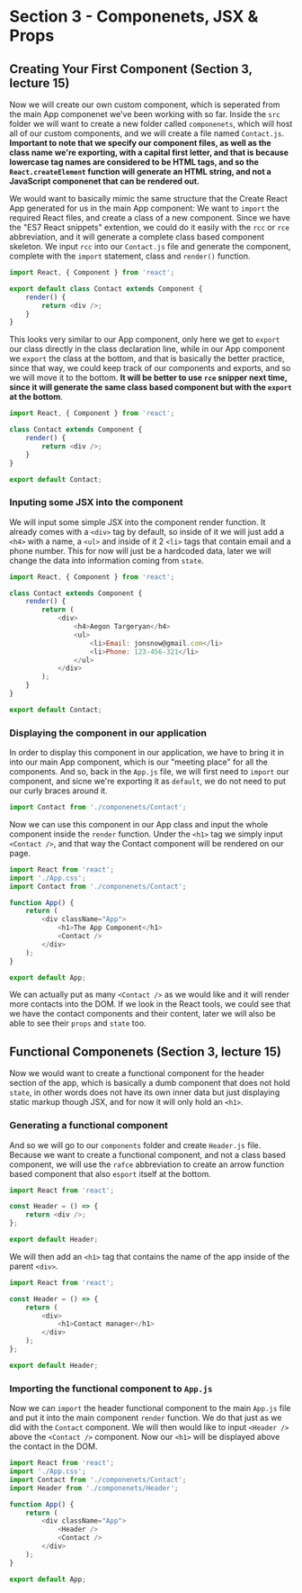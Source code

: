 # Section 3 - Componenets, JSX & Props

## Creating Your First Component (Section 3, lecture 15)

Now we will create our own custom component, which is seperated from the main App componenet we've been working with so far.
Inside the `src` folder we will want to create a new folder called `componenets`, which will host all of our custom components, and we will create a file named `Contact.js`. **Important to note that we specify our component files, as well as the class name we're exporting, with a capital first letter, and that is because lowercase tag names are considered to be HTML tags, and so the `React.createElement` function will generate an HTML string, and not a JavaScript componenet that can be rendered out.**

We would want to basically mimic the same structure that the Create React App generated for us in the main App component: We want to `import` the required React files, and create a class of a new component. Since we have the "ES7 React snippets" extention, we could do it easily with the `rcc` or `rce` abbreviation, and it will generate a complete class based component skeleton. We input `rcc` into our `Contact.js` file and generate the component, complete with the `import` statement, class and `render()` function.

```js
import React, { Component } from 'react';

export default class Contact extends Component {
	render() {
		return <div />;
	}
}
```

This looks very similar to our App component, only here we get to `export` our class directly in the class declaration line, while in our App component we `export` the class at the bottom, and that is basically the better practice, since that way, we could keep track of our components and exports, and so we will move it to the bottom. **It will be better to use `rce` snipper next time, since it will generate the same class based component but with the `export` at the bottom**.

```js
import React, { Component } from 'react';

class Contact extends Component {
	render() {
		return <div />;
	}
}

export default Contact;
```

### Inputing some JSX into the component

We will input some simple JSX into the component render function. It already comes with a `<div>` tag by default, so inside of it we will just add a `<h4>` with a name, a `<ul>` and inside of it 2 `<li>` tags that contain email and a phone number. This for now will just be a hardcoded data, later we will change the data into information coming from `state`.

```js
import React, { Component } from 'react';

class Contact extends Component {
	render() {
		return (
			<div>
				<h4>Aegon Targeryan</h4>
				<ul>
					<li>Email: jonsnow@gmail.com</li>
					<li>Phone: 123-456-321</li>
				</ul>
			</div>
		);
	}
}

export default Contact;
```

### Displaying the component in our application

In order to display this component in our application, we have to bring it in into our main App component, which is our "meeting place" for all the components. And so, back in the `App.js` file, we will first need to `import` our component, and sicne we're exporting it as `default`, we do not need to put our curly braces around it.

```js
import Contact from './componenets/Contact';
```

Now we can use this component in our App class and input the whole component inside the `render` function. Under the `<h1>` tag we simply input `<Contact />`, and that way the Contact component will be rendered on our page.

```js
import React from 'react';
import './App.css';
import Contact from './componenets/Contact';

function App() {
	return (
		<div className="App">
			<h1>The App Component</h1>
			<Contact />
		</div>
	);
}

export default App;
```

We can actually put as many `<Contact />` as we would like and it will render more contacts into the DOM. If we look in the React tools, we could see that we have the contact components and their content, later we will also be able to see their `props` and `state` too.

## Functional Componenets (Section 3, lecture 15)

Now we would want to create a functional component for the header section of the app, which is basically a dumb component that does not hold `state`, in other words does not have its own inner data but just displaying static markup though JSX, and for now it will only hold an `<h1>`.

### Generating a functional component

And so we will go to our `components` folder and create `Header.js` file. Because we want to create a functional component, and not a class based component, we will use the `rafce` abbreviation to create an arrow function based component that also `esport` itself at the bottom.

```js
import React from 'react';

const Header = () => {
	return <div />;
};

export default Header;
```

We will then add an `<h1>` tag that contains the name of the app inside of the parent `<div>`.

```js
import React from 'react';

const Header = () => {
	return (
		<div>
			<h1>Contact manager</h1>
		</div>
	);
};

export default Header;
```

### Importing the functional component to `App.js`

Now we can `import` the header functional component to the main `App.js` file and put it into the main component `render` function. We do that just as we did with the `Contact` component. We will then would like to input `<Header />` above the `<Contact />` component. Now our `<h1>` will be displayed above the contact in the DOM.

```js
import React from 'react';
import './App.css';
import Contact from './componenets/Contact';
import Header from './componenets/Header';

function App() {
	return (
		<div className="App">
			<Header />
			<Contact />
		</div>
	);
}

export default App;
```
